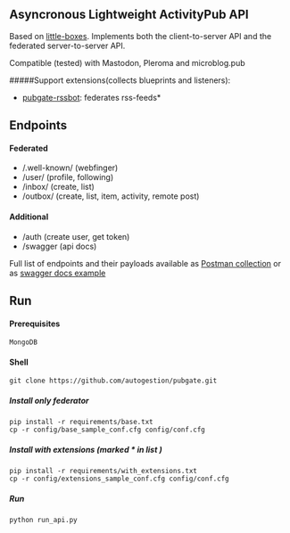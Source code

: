 
## Asyncronous Lightweight ActivityPub API
Based on [little-boxes](https://github.com/tsileo/little-boxes).
Implements both the client-to-server API and the federated server-to-server API.

Compatible (tested) with Mastodon, Pleroma and microblog.pub

#####Support extensions(collects blueprints and listeners):

 - [pubgate-rssbot](https://github.com/autogestion/pubgate-rssbot):  federates rss-feeds*

## Endpoints

#### Federated

 - /.well-known/    (webfinger)
 - /user/           (profile, following)
 - /inbox/          (create, list)
 - /outbox/         (create, list, item, activity, remote post)
 
 
#### Additional 
 - /auth            (create user, get token)
 - /swagger         (api docs)

Full list of endpoints and their payloads available as [Postman collection](https://github.com/autogestion/pubgate/blob/master/pubgate.postman_collection.json)
or as [swagger docs example](http://pubgate.autogestion.org/swagger)


## Run

#### Prerequisites
`MongoDB`
#### Shell
```
git clone https://github.com/autogestion/pubgate.git
```
##### Install only federator
```
pip install -r requirements/base.txt
cp -r config/base_sample_conf.cfg config/conf.cfg
```
##### Install with extensions (marked * in list )
```
pip install -r requirements/with_extensions.txt
cp -r config/extensions_sample_conf.cfg config/conf.cfg
```
##### Run

```
python run_api.py
```